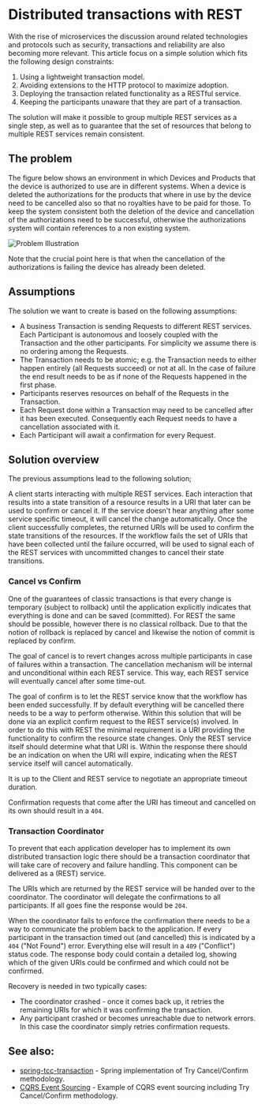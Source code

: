 # Distributed transactions with REST

With the rise of microservices the discussion around related technologies and protocols such as security, transactions and reliability are also becoming more relevant. This article focus on a simple solution which fits the following design constraints:

1. Using a lightweight transaction model.
2. Avoiding extensions to the HTTP protocol to maximize adoption.
3. Deploying the transaction related functionality as a RESTful service.
4. Keeping the participants unaware that they are part of a transaction.

The solution will make it possible to group multiple REST services as a single step, as well as to guarantee that the set of resources that belong to multiple REST services remain consistent.

## The problem

The figure below shows an environment in which Devices and Products that the device is authorized to use are in different systems. When a device is deleted the authorizations for the products that where in use by the device need to be cancelled also so that no royalties have to be paid for those. To keep the system consistent both the deletion of the device and cancellation of the authorizations need to be successful, otherwise the authorizations system will contain references to a non existing system.

![Problem Illustration](images/distributed-transaction-problem-illustration.jpg)

Note that the crucial point here is that when the cancellation of the authorizations is failing the device has already been deleted.

## Assumptions

The solution we want to create is based on the following assumptions:

* A business Transaction is sending Requests to different REST services. Each Participant is autonomous and loosely coupled with the Transaction and the other participants. For simplicity we assume there is no ordering among the Requests.
* The Transaction needs to be atomic; e.g. the Transaction needs to either happen entirely (all Requests succeed) or not at all. In the case of failure the end result needs to be as if none of the Requests happened in the first phase.
* Participants reserves resources on behalf of the Requests in the Transaction.
* Each Request done within a Transaction may need to be cancelled after it has been executed. Consequently each Request needs to have a cancellation associated with it.
* Each Participant will await a confirmation for every Request.

## Solution overview

The previous assumptions lead to the following solution;

A client starts interacting with multiple REST services. Each interaction that results into a state transition of a resource results in a URI that later can be used to confirm or cancel it. If the service doesn't hear anything after some service specific timeout, it will cancel the change automatically.
Once the client successfully completes, the returned URIs will be used to confirm the state transitions of the resources.
If the workflow fails the set of URIs that have been collected until the failure occurred, will be used to signal each of the REST services with uncommitted changes to cancel their state transitions.

### Cancel vs Confirm

One of the guarantees of classic transactions is that every change is temporary (subject to rollback) until the application explicitly indicates that everything is done and can be saved (committed). For REST the same should be possible, however there is no classical rollback. Due to that the notion of rollback is replaced by cancel and likewise the notion of commit is replaced by confirm.

The goal of cancel is to revert changes across multiple participants in case of failures within a transaction. The cancellation mechanism will be internal and unconditional within each REST service. This way, each REST service will eventually cancel after some time-out.

The goal of confirm is to let the REST service know that the workflow has been ended successfully. If by default everything will be cancelled there needs to be a way to perform otherwise. Within this solution that will be done via an explicit confirm request to the REST service(s) involved. In order to do this with REST the minimal requirement is a URI providing the functionality to confirm the resource state changes. Only the REST service itself should determine what that URI is. Within the response there should be an indication on when the URI will expire, indicating when the REST service itself will cancel automatically.

It is up to the Client and REST service to negotiate an appropriate timeout duration.

Confirmation requests that come after the URI has timeout and cancelled on its own should result in a `404`.

### Transaction Coordinator

To prevent that each application developer has to implement its own distributed transaction logic there should be a transaction coordinator that will take care of recovery and failure handling. This component can be delivered as a (REST) service.

The URIs which are returned by the REST service will be handed over to the coordinator. The coordinator will delegate the confirmations to all participants. If all goes fine the response would be `204`.

When the coordinator fails to enforce the confirmation there needs to be a way to communicate the problem back to the application. If every participant in the transaction timed out (and cancelled) this is indicated by a `404` ("Not Found") error. Everything else will result in a `409` ("Conflict") status code. The response body could contain a detailed log, showing which of the given URIs could be confirmed and which could not be confirmed.

Recovery is needed in two typically cases:

* The coordinator crashed - once it comes back up, it retries the remaining URIs for which it was confirming the transaction.
* Any participant crashed or becomes unreachable due to network errors. In this case the coordinator simply retries confirmation requests.

## See also:

* [spring-tcc-transaction](https://github.com/UniKnow/AgileDev/tree/develop/spring-tcc-transactions) - Spring implementation of Try Cancel/Confirm methodology.
* [CQRS Event Sourcing](https://github.com/UniKnow/AgileDev/tree/develop/tutorials/cqrs-eventsourcing) - Example of CQRS event sourcing including Try Cancel/Confirm methodology.





